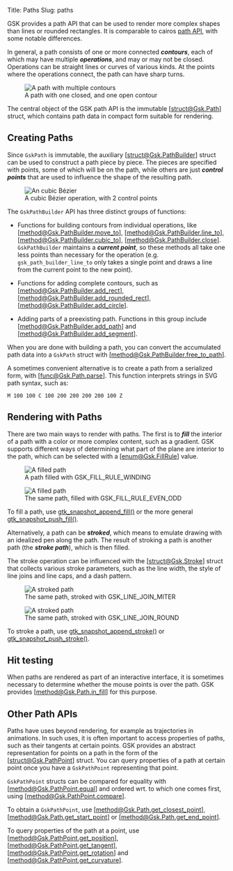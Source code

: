 Title: Paths
Slug: paths

GSK provides a path API that can be used to render more complex
shapes than lines or rounded rectangles. It is comparable to cairos
[path API](https://www.cairographics.org/manual/cairo-Paths.html),
with some notable differences.

In general, a path consists of one or more connected **_contours_**,
each of which may have multiple **_operations_**, and may or may not be closed.
Operations can be straight lines or curves of various kinds. At the points
where the operations connect, the path can have sharp turns.

<figure>
  <picture>
    <source srcset="path-dark.png" media="(prefers-color-scheme: dark)">
    <img alt="A path with multiple contours" src="path-light.png">
  </picture>
  <figcaption>A path with one closed, and one open contour</figcaption>
</figure>

The central object of the GSK path API is the immutable [struct@Gsk.Path]
struct, which contains path data in compact form suitable for rendering.

## Creating Paths

Since `GskPath` is immutable, the auxiliary [struct@Gsk.PathBuilder] struct
can be used to construct a path piece by piece. The pieces are specified with
points, some of which will be on the path, while others are just **_control points_**
that are used to influence the shape of the resulting path.

<figure>
  <picture>
    <source srcset="cubic-dark.png" media="(prefers-color-scheme: dark)">
    <img alt="An cubic Bézier" src="cubic-light.png">
  </picture>
  <figcaption>A cubic Bézier operation, with 2 control points</figcaption>
</figure>

The `GskPathBuilder` API has three distinct groups of functions:

- Functions for building contours from individual operations, like [method@Gsk.PathBuilder.move_to],
  [method@Gsk.PathBuilder.line_to], [method@Gsk.PathBuilder.cubic_to], [method@Gsk.PathBuilder.close]. `GskPathBuilder` maintains a **_current point_**, so these methods all
  take one less points than necessary for the operation (e.g. `gsk_path_builder_line_to`
  only takes a single point and draws a line from the current point to the new point).

- Functions for adding complete contours, such as [method@Gsk.PathBuilder.add_rect],
  [method@Gsk.PathBuilder.add_rounded_rect], [method@Gsk.PathBuilder.add_circle].

- Adding parts of a preexisting path. Functions in this group include
  [method@Gsk.PathBuilder.add_path] and [method@Gsk.PathBuilder.add_segment].

When you are done with building a path, you can convert the accumulated path
data into a `GskPath` struct with [method@Gsk.PathBuilder.free_to_path].

A sometimes convenient alternative is to create a path from a serialized form,
with [func@Gsk.Path.parse]. This function interprets strings in SVG path syntax,
such as:

    M 100 100 C 100 200 200 200 200 100 Z

## Rendering with Paths

There are two main ways to render with paths. The first is to **_fill_** the
interior of a path with a color or more complex content, such as a gradient.
GSK supports different ways of determining what part of the plane are interior
to the path, which can be selected with a [enum@Gsk.FillRule] value.

<figure>
  <picture>
    <img alt="A filled path" src="fill-winding.png">
  </picture>
  <figcaption>A path filled with GSK_FILL_RULE_WINDING</figcaption>
</figure>

<figure>
  <picture>
    <img alt="A filled path" src="fill-even-odd.png">
  </picture>
  <figcaption>The same path, filled with GSK_FILL_RULE_EVEN_ODD</figcaption>
</figure>

To fill a path, use [gtk_snapshot_append_fill()](../gtk4/method.Snapshot.append_fill.html)
or the more general [gtk_snapshot_push_fill()](../gtk4/method.Snapshot.push_fill.html).

Alternatively, a path can be **_stroked_**, which means to emulate drawing
with an idealized pen along the path. The result of stroking a path is another
path (the **_stroke path_**), which is then filled.

The stroke operation can be influenced with the [struct@Gsk.Stroke] struct
that collects various stroke parameters, such as the line width, the style
of line joins and line caps, and a dash pattern.

<figure>
  <picture>
    <img alt="A stroked path" src="stroke-miter.png">
  </picture>
  <figcaption>The same path, stroked with GSK_LINE_JOIN_MITER</figcaption>
</figure>

<figure>
  <picture>
    <img alt="A stroked path" src="stroke-round.png">
  </picture>
  <figcaption>The same path, stroked with GSK_LINE_JOIN_ROUND</figcaption>
</figure>

To stroke a path, use
[gtk_snapshot_append_stroke()](../gtk4/method.Snapshot.append_stroke.html)
or [gtk_snapshot_push_stroke()](../gtk4/method.Snapshot.push_stroke.html).

## Hit testing

When paths are rendered as part of an interactive interface, it is sometimes
necessary to determine whether the mouse points is over the path. GSK provides
[method@Gsk.Path.in_fill] for this purpose.

## Other Path APIs

Paths have uses beyond rendering, for example as trajectories in animations.
In such uses, it is often important to access properties of paths, such as
their tangents at certain points. GSK provides an abstract representation
for points on a path in the form of the [struct@Gsk.PathPoint] struct.
You can query properties of a path at certain point once you have a
`GskPathPoint` representing that point.

`GskPathPoint` structs can be compared for equality with [method@Gsk.PathPoint.equal]
and ordered wrt. to which one comes first, using [method@Gsk.PathPoint.compare].

To obtain a `GskPathPoint`, use [method@Gsk.Path.get_closest_point], [method@Gsk.Path.get_start_point] or [method@Gsk.Path.get_end_point].

To query properties of the path at a point, use [method@Gsk.PathPoint.get_position],
[method@Gsk.PathPoint.get_tangent], [method@Gsk.PathPoint.get_rotation] and
[method@Gsk.PathPoint.get_curvature].
